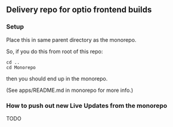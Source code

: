 ## Delivery repo for optio frontend builds

### Setup

Place this in same parent directory as the monorepo. 

So, if you do this from root of this repo:
    
```
cd ..
cd Monorepo
```

then you should end up in the monorepo.


(See apps/README.md in monorepo for more info.)


### How to push out new Live Updates from the monorepo

TODO
